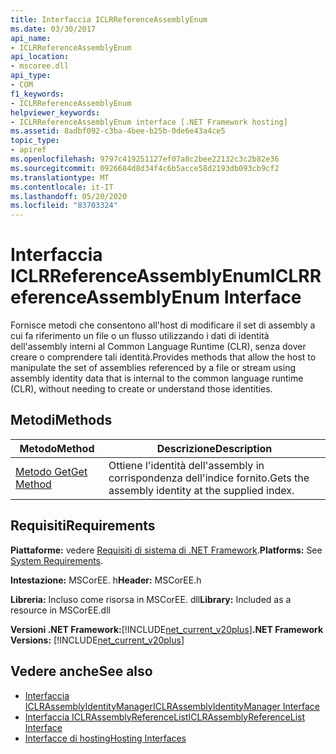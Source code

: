 ```yaml
---
title: Interfaccia ICLRReferenceAssemblyEnum
ms.date: 03/30/2017
api_name:
- ICLRReferenceAssemblyEnum
api_location:
- mscoree.dll
api_type:
- COM
f1_keywords:
- ICLRReferenceAssemblyEnum
helpviewer_keywords:
- ICLRReferenceAssemblyEnum interface [.NET Framework hosting]
ms.assetid: 8adbf092-c3ba-4bee-b25b-0de6e43a4ce5
topic_type:
- apiref
ms.openlocfilehash: 9797c419251127ef07a8c2bee22132c3c2b82e36
ms.sourcegitcommit: 0926684d8d34f4c6b5acce58d2193db093cb9cf2
ms.translationtype: MT
ms.contentlocale: it-IT
ms.lasthandoff: 05/20/2020
ms.locfileid: "83703324"
---
```

# <a name="iclrreferenceassemblyenum-interface"></a><span data-ttu-id="7cd60-102">Interfaccia ICLRReferenceAssemblyEnum</span><span class="sxs-lookup"><span data-stu-id="7cd60-102">ICLRReferenceAssemblyEnum Interface</span></span>
<span data-ttu-id="7cd60-103">Fornisce metodi che consentono all'host di modificare il set di assembly a cui fa riferimento un file o un flusso utilizzando i dati di identità dell'assembly interni al Common Language Runtime (CLR), senza dover creare o comprendere tali identità.</span><span class="sxs-lookup"><span data-stu-id="7cd60-103">Provides methods that allow the host to manipulate the set of assemblies referenced by a file or stream using assembly identity data that is internal to the common language runtime (CLR), without needing to create or understand those identities.</span></span>  
  
## <a name="methods"></a><span data-ttu-id="7cd60-104">Metodi</span><span class="sxs-lookup"><span data-stu-id="7cd60-104">Methods</span></span>  
  
|<span data-ttu-id="7cd60-105">Metodo</span><span class="sxs-lookup"><span data-stu-id="7cd60-105">Method</span></span>|<span data-ttu-id="7cd60-106">Descrizione</span><span class="sxs-lookup"><span data-stu-id="7cd60-106">Description</span></span>|  
|------------|-----------------|  
|[<span data-ttu-id="7cd60-107">Metodo Get</span><span class="sxs-lookup"><span data-stu-id="7cd60-107">Get Method</span></span>](iclrreferenceassemblyenum-get-method.md)|<span data-ttu-id="7cd60-108">Ottiene l'identità dell'assembly in corrispondenza dell'indice fornito.</span><span class="sxs-lookup"><span data-stu-id="7cd60-108">Gets the assembly identity at the supplied index.</span></span>|  
  
## <a name="requirements"></a><span data-ttu-id="7cd60-109">Requisiti</span><span class="sxs-lookup"><span data-stu-id="7cd60-109">Requirements</span></span>  
 <span data-ttu-id="7cd60-110">**Piattaforme:** vedere [Requisiti di sistema di .NET Framework](../../get-started/system-requirements.md).</span><span class="sxs-lookup"><span data-stu-id="7cd60-110">**Platforms:** See [System Requirements](../../get-started/system-requirements.md).</span></span>  
  
 <span data-ttu-id="7cd60-111">**Intestazione:** MSCorEE. h</span><span class="sxs-lookup"><span data-stu-id="7cd60-111">**Header:** MSCorEE.h</span></span>  
  
 <span data-ttu-id="7cd60-112">**Libreria:** Incluso come risorsa in MSCorEE. dll</span><span class="sxs-lookup"><span data-stu-id="7cd60-112">**Library:** Included as a resource in MSCorEE.dll</span></span>  
  
 <span data-ttu-id="7cd60-113">**Versioni .NET Framework:**[!INCLUDE[net_current_v20plus](../../../../includes/net-current-v20plus-md.md)]</span><span class="sxs-lookup"><span data-stu-id="7cd60-113">**.NET Framework Versions:** [!INCLUDE[net_current_v20plus](../../../../includes/net-current-v20plus-md.md)]</span></span>  
  
## <a name="see-also"></a><span data-ttu-id="7cd60-114">Vedere anche</span><span class="sxs-lookup"><span data-stu-id="7cd60-114">See also</span></span>

- [<span data-ttu-id="7cd60-115">Interfaccia ICLRAssemblyIdentityManager</span><span class="sxs-lookup"><span data-stu-id="7cd60-115">ICLRAssemblyIdentityManager Interface</span></span>](iclrassemblyidentitymanager-interface.md)
- [<span data-ttu-id="7cd60-116">Interfaccia ICLRAssemblyReferenceList</span><span class="sxs-lookup"><span data-stu-id="7cd60-116">ICLRAssemblyReferenceList Interface</span></span>](iclrassemblyreferencelist-interface.md)
- [<span data-ttu-id="7cd60-117">Interfacce di hosting</span><span class="sxs-lookup"><span data-stu-id="7cd60-117">Hosting Interfaces</span></span>](hosting-interfaces.md)
